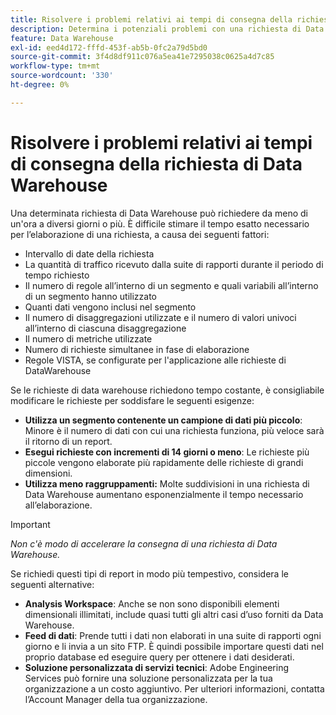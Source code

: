 ```yaml
---
title: Risolvere i problemi relativi ai tempi di consegna della richiesta di Data Warehouse
description: Determina i potenziali problemi con una richiesta di Data Warehouse che può prolungare i tempi di consegna.
feature: Data Warehouse
exl-id: eed4d172-fffd-453f-ab5b-0fc2a79d5bd0
source-git-commit: 3f4d8df911c076a5ea41e7295038c0625a4d7c85
workflow-type: tm+mt
source-wordcount: '330'
ht-degree: 0%

---
```


# Risolvere i problemi relativi ai tempi di consegna della richiesta di Data Warehouse

Una determinata richiesta di Data Warehouse può richiedere da meno di un&#39;ora a diversi giorni o più. È difficile stimare il tempo esatto necessario per l’elaborazione di una richiesta, a causa dei seguenti fattori:

* Intervallo di date della richiesta
* La quantità di traffico ricevuto dalla suite di rapporti durante il periodo di tempo richiesto
* Il numero di regole all’interno di un segmento e quali variabili all’interno di un segmento hanno utilizzato
* Quanti dati vengono inclusi nel segmento
* Il numero di disaggregazioni utilizzate e il numero di valori univoci all’interno di ciascuna disaggregazione
* Il numero di metriche utilizzate
* Numero di richieste simultanee in fase di elaborazione
* Regole VISTA, se configurate per l&#39;applicazione alle richieste di DataWarehouse

Se le richieste di data warehouse richiedono tempo costante, è consigliabile modificare le richieste per soddisfare le seguenti esigenze:

* **Utilizza un segmento contenente un campione di dati più piccolo**: Minore è il numero di dati con cui una richiesta funziona, più veloce sarà il ritorno di un report.
* **Esegui richieste con incrementi di 14 giorni o meno**: Le richieste più piccole vengono elaborate più rapidamente delle richieste di grandi dimensioni.
* **Utilizza meno raggruppamenti:** Molte suddivisioni in una richiesta di Data Warehouse aumentano esponenzialmente il tempo necessario all’elaborazione.

>[!IMPORTANT]
>
> *Non c&#39;è modo di accelerare la consegna di una richiesta di Data Warehouse.*

Se richiedi questi tipi di report in modo più tempestivo, considera le seguenti alternative:

* **Analysis Workspace**: Anche se non sono disponibili elementi dimensionali illimitati, include quasi tutti gli altri casi d’uso forniti da Data Warehouse.
* **Feed di dati**: Prende tutti i dati non elaborati in una suite di rapporti ogni giorno e li invia a un sito FTP. È quindi possibile importare questi dati nel proprio database ed eseguire query per ottenere i dati desiderati.
* **Soluzione personalizzata di servizi tecnici**: Adobe Engineering Services può fornire una soluzione personalizzata per la tua organizzazione a un costo aggiuntivo. Per ulteriori informazioni, contatta l’Account Manager della tua organizzazione.
